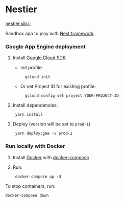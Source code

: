 # Nestier

[nestier.sib.li](https://nestier.sib.li)

Sandbox app to play with [Nest framework](https://github.com/nestjs/nest)


### Google App Engine deployment

1. Install [Google Cloud SDK](https://cloud.google.com/sdk/docs/) 

    - Init profile:

            gcloud init
        
    - Or set Project ID for existing profile:

            gcloud config set project YOUR-PROJECT-ID
        
2. Install dependencies:

        yarn install

3. Deploy (version will be set to `prod-1`)

        yarn deploy:gae -v prod-1

### Run locally with Docker

1. Install [Docker](https://docs.docker.com/install/) with [docker-compose](https://docs.docker.com/compose/install/)

2. Run:

        docker-compose up -d


To stop containers, run:

    docker-compose down
